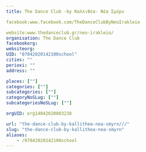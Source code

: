 ```yaml
---
title: The Dance Club -by Καλλιθέα- Νέα Σμύρν

facebook:www.facebook.com/TheDanceClubByNeoIrakleio

website:www.thedanceclub.gr/neo-irakleio/
organisation: The Dance Club 
facebookorg:
websiteorg:
UID: "07042020142100school"
cities: ""
perioxi: ""
address: ""

places: [""]
categories: [""]
subcategories: [""]
categoryNoSLug: [""]
subcategoriesNoSLug: [""]

orgUID: org14042020003238

url: "the-dance-club-by-kallithea-nea-smyrn///"
slug: "the-dance-club-by-kallithea-nea-smyrn"
aliases:
    - /07042020142100school
---
```





